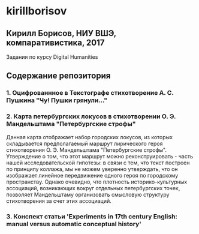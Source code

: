 # kirillborisov
## Кирилл Борисов, НИУ ВШЭ, компаративистика, 2017
Задания по курсу Digital Humanities
## Содержание репозитория
### 1. Оцифрованнное в Текстографе стихотворение А. С. Пушкина "Чу! Пушки грянули..."
### 2. Карта петербургских локусов в стихотворении О. Э. Мандельштама "Петербургские строфы"
Данная карта отображает набор городских локусов, из которых складывается предполагаемый маршрут лирического героя стихотворения О. Э. Мандельштама "Петербургские строфы". Утверждение о том, что этот маршрут можно реконструировать - часть нашей исследовательской гипотезы: в связи с тем, что текст построен по принципу коллажа, мы не можем уверенно утверждать, что он изображает линейное передвижение одного героя по городскому пространству. Однако очевидно, что плотность историко-культурных ассоциаций, возникающих вокруг отдельных петербургских точек, позволяет Мандельштаму организовать смысловую структуру стихотворения за счет этих ассоциаций.
### 3. Конспект статьи 'Experiments in 17th century English: manual versus automatic conceptual history'
